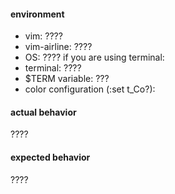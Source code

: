 #### environment

- vim: ????
- vim-airline: ????
- OS: ????
if you are using terminal:
- terminal: ????
- $TERM variable: ???
- color configuration (:set t_Co?):

#### actual behavior

????

#### expected behavior

????
